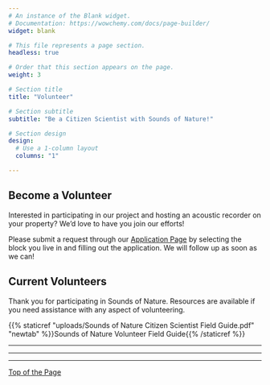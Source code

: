 ```yaml
---
# An instance of the Blank widget.
# Documentation: https://wowchemy.com/docs/page-builder/
widget: blank

# This file represents a page section.
headless: true

# Order that this section appears on the page.
weight: 3

# Section title
title: "Volunteer"

# Section subtitle
subtitle: "Be a Citizen Scientist with Sounds of Nature!"

# Section design
design:
  # Use a 1-column layout
  columns: "1"

---
```



## Become a Volunteer  

Interested in participating in our project and hosting an acoustic recorder on your property? We’d love to have you join our efforts!    
  
Please submit a request through our [Application Page](https://siucarbondale.maps.arcgis.com/apps/webappviewer/index.html?id=7b281cf01f864a9bba54d4881196c423) by selecting the block you live in and filling out the application. We will follow up as soon as we can!   

## Current Volunteers    

Thank you for participating in Sounds of Nature. Resources are available if you need assistance with any aspect of volunteering.

{{% staticref "uploads/Sounds of Nature Citizen Scientist Field Guide.pdf" "newtab" %}}Sounds of Nature Volunteer Field Guide{{% /staticref %}}

----     
----     
----     

[Top of the Page](https://peaselab.com/sounds)